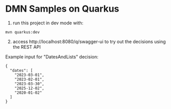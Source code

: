 # DMN Samples on Quarkus

1. run this project in dev mode with:
```
mvn quarkus:dev
```

2. access http://localhost:8080/q/swagger-ui to try out the decisions using the REST API

Example input for "DatesAndLists" decision:
```
{
  "dates": [
    "2023-03-01",
    "2023-02-01",
    "2023-03-30",
    "2025-12-02",
    "2020-01-02"
  ]
}
```
